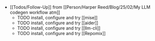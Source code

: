 - [[Todos/Follow-Up]] from [[Person/Harper Reed/Blog/25/02/My LLM codegen workflow atm]]
	- TODO install, configure and try [[mise]]
	- TODO install, configure and try [[aider]]
	- TODO install, configure and try [[llm-cli]]
	- TODO install, configure and try [[Repomix]]